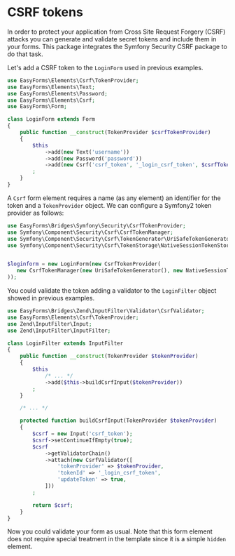 # CSRF tokens

In order to protect your application from Cross Site Request Forgery (CSRF) attacks
you can generate and validate secret tokens and include them in your forms. This
package integrates the Symfony Security CSRF package to do that task.

Let's add a CSRF token to the `LoginForm` used in previous examples.

```php
use EasyForms\Elements\Csrf\TokenProvider;
use EasyForms\Elements\Text;
use EasyForms\Elements\Password;
use EasyForms\Elements\Csrf;
use EasyForms\Form;

class LoginForm extends Form
{
    public function __construct(TokenProvider $csrfTokenProvider)
    {
        $this
            ->add(new Text('username'))
            ->add(new Password('password'))
            ->add(new Csrf('csrf_token', '_login_csrf_token', $csrfTokenProvider))
        ;
    }
}
```

A `Csrf` form element requires a name (as any element) an identifier for the token
and a `TokenProvider` object. We can configure a Symfony2 token provider as follows:

```php
use EasyForms\Bridges\Symfony\Security\CsrfTokenProvider;
use Symfony\Component\Security\Csrf\CsrfTokenManager;
use Symfony\Component\Security\Csrf\TokenGenerator\UriSafeTokenGenerator;
use Symfony\Component\Security\Csrf\TokenStorage\NativeSessionTokenStorage;


$loginform = new LoginForm(new CsrfTokenProvider(
   new CsrfTokenManager(new UriSafeTokenGenerator(), new NativeSessionTokenStorage())
));
```

You could validate the token adding a validator to the `LoginFilter` object showed in
previous examples.

```php
use EasyForms\Bridges\Zend\InputFilter\Validator\CsrfValidator;
use EasyForms\Elements\Csrf\TokenProvider;
use Zend\InputFilter\Input;
use Zend\InputFilter\InputFilter;

class LoginFilter extends InputFilter
{
    public function __construct(TokenProvider $tokenProvider)
    {
        $this
            /* ... */
            ->add($this->buildCsrfInput($tokenProvider))
        ;
    }

    /* ... */

    protected function buildCsrfInput(TokenProvider $tokenProvider)
    {
        $csrf = new Input('csrf_token');
        $csrf->setContinueIfEmpty(true);
        $csrf
            ->getValidatorChain()
            ->attach(new CsrfValidator([
                'tokenProvider' => $tokenProvider,
                'tokenId' => '_login_csrf_token',
                'updateToken' => true,
            ]))
        ;

        return $csrf;
    }
}
```

Now you could validate your form as usual. Note that this form element does not
require special treatment in the template since it is a simple `hidden` element.
